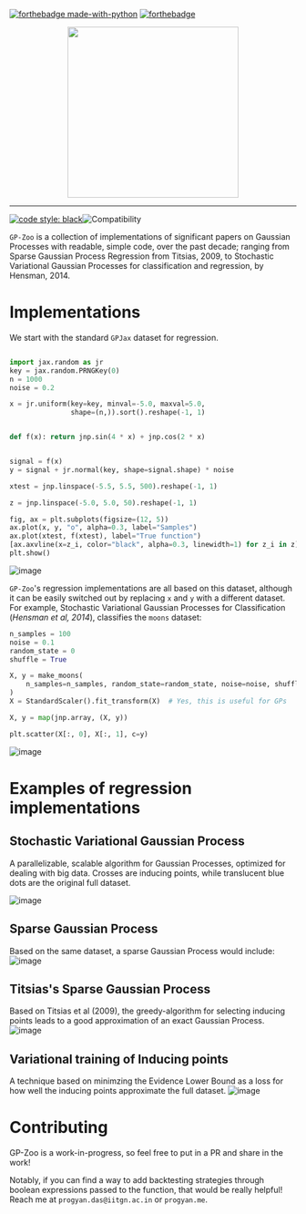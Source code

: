 [![forthebadge made-with-python](http://ForTheBadge.com/images/badges/made-with-python.svg)](https://www.python.org/)
[![forthebadge](https://forthebadge.com/images/badges/built-with-love.svg)](https://forthebadge.com)



<div align = center>
<a href = "github.com/plugyawn"><img width="300px" height="300px" src= "https://user-images.githubusercontent.com/76529011/202820671-44b1d06e-1d92-4585-b2d8-f3e18fad50cb.png"></a>
</div>

-----------------------------------------
[![code style: black](https://img.shields.io/badge/code%20style-black-000000.svg)](https://github.com/psf/black)![Compatibility](https://img.shields.io/badge/compatible%20with-python3.6.x-blue.svg)

```GP-Zoo``` is a collection of implementations of significant papers on Gaussian Processes with readable, simple code, over the past decade; ranging from Sparse Gaussian Process Regression from Titsias, 2009, to Stochastic Variational Gaussian Processes for classification and regression, by Hensman, 2014. 

# Implementations

We start with the standard ```GPJax``` dataset for regression.
```python

import jax.random as jr
key = jax.random.PRNGKey(0)
n = 1000
noise = 0.2

x = jr.uniform(key=key, minval=-5.0, maxval=5.0,
               shape=(n,)).sort().reshape(-1, 1)


def f(x): return jnp.sin(4 * x) + jnp.cos(2 * x)


signal = f(x)
y = signal + jr.normal(key, shape=signal.shape) * noise

xtest = jnp.linspace(-5.5, 5.5, 500).reshape(-1, 1)

z = jnp.linspace(-5.0, 5.0, 50).reshape(-1, 1)

fig, ax = plt.subplots(figsize=(12, 5))
ax.plot(x, y, "o", alpha=0.3, label="Samples")
ax.plot(xtest, f(xtest), label="True function")
[ax.axvline(x=z_i, color="black", alpha=0.3, linewidth=1) for z_i in z]
plt.show()
```
![image](https://user-images.githubusercontent.com/76529011/202865518-e7ee8de9-7b8a-4f70-b883-55fc3b68a3a7.png)

```GP-Zoo```'s regression implementations are all based on this dataset, although it can be easily switched out by replacing ```x``` and ```y``` with a different dataset.
For example, Stochastic Variational Gaussian Processes for Classification (*Hensman et al, 2014*), classifies the ```moons``` dataset:
```python
n_samples = 100
noise = 0.1
random_state = 0
shuffle = True

X, y = make_moons(
    n_samples=n_samples, random_state=random_state, noise=noise, shuffle=shuffle
)
X = StandardScaler().fit_transform(X)  # Yes, this is useful for GPs

X, y = map(jnp.array, (X, y))

plt.scatter(X[:, 0], X[:, 1], c=y)
```
![image](https://user-images.githubusercontent.com/76529011/202865498-775da1e2-de64-4bd9-af97-f578cc0aa639.png)

# Examples of regression implementations

## Stochastic Variational Gaussian Process
A parallelizable, scalable algorithm for Gaussian Processes, optimized for dealing with big data. Crosses are inducing points, while translucent blue dots are the original full dataset.

![image](https://user-images.githubusercontent.com/76529011/202865852-698638d7-c08b-4afb-99cf-cb7e3ec9bf94.png)

## Sparse Gaussian Process

Based on the same dataset, a sparse Gaussian Process would include:
![image](https://user-images.githubusercontent.com/76529011/202865600-7f74d040-dcfd-4be2-8ad4-06d69454cc8d.png)

## Titsias's Sparse Gaussian Process

Based on Titsias et al (2009), the greedy-algorithm for selecting inducing points leads to a good approximation of an exact Gaussian Process.
![image](https://user-images.githubusercontent.com/76529011/202865698-503ff319-5c21-48ca-8aad-68b90943d40c.png)

## Variational training of Inducing points

A technique based on minimzing the Evidence Lower Bound as a loss for how well the inducing points approximate the full dataset.
![image](https://user-images.githubusercontent.com/76529011/202865728-c0570d98-f666-4f49-8883-69c615ad8587.png)



# Contributing

GP-Zoo is a work-in-progress, so feel free to put in a PR and share in the work!

Notably, if you can find a way to add backtesting strategies through boolean expressions passed to the function, that would be really helpful!
Reach me at ```progyan.das@iitgn.ac.in``` or ```progyan.me```.



